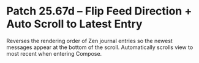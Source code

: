 # Patch 25.67d – Flip Feed Direction + Auto Scroll to Latest Entry

Reverses the rendering order of Zen journal entries so the newest messages appear at the bottom of the scroll. Automatically scrolls view to most recent when entering Compose.
